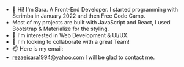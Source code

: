 - 👋 Hi! I'm Sara. A Front-End Developer. I started programming with Scrimba in January 2022 and then Free Code Camp. 
- Most of my projects are built with JavaScript and React, I used Bootstrap & Materialize for the styling.
- 👀 I'm interested in Web Development & UI/UX.
- 💞️ I'm looking to collaborate with a great Team!
- 📫 Here is my email:
- rezaeisara1994@yahoo.com
I will be glad to contact me.


